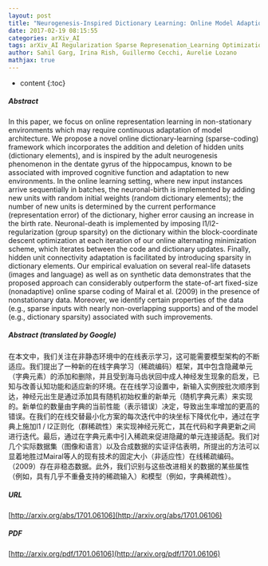 ```yaml
---
layout: post
title: "Neurogenesis-Inspired Dictionary Learning: Online Model Adaption in a Changing World"
date: 2017-02-19 08:15:55
categories: arXiv_AI
tags: arXiv_AI Regularization Sparse Represenation_Learning Optimization
author: Sahil Garg, Irina Rish, Guillermo Cecchi, Aurelie Lozano
mathjax: true
---
```


* content
{:toc}

##### Abstract
In this paper, we focus on online representation learning in non-stationary environments which may require continuous adaptation of model architecture. We propose a novel online dictionary-learning (sparse-coding) framework which incorporates the addition and deletion of hidden units (dictionary elements), and is inspired by the adult neurogenesis phenomenon in the dentate gyrus of the hippocampus, known to be associated with improved cognitive function and adaptation to new environments. In the online learning setting, where new input instances arrive sequentially in batches, the neuronal-birth is implemented by adding new units with random initial weights (random dictionary elements); the number of new units is determined by the current performance (representation error) of the dictionary, higher error causing an increase in the birth rate. Neuronal-death is implemented by imposing l1/l2-regularization (group sparsity) on the dictionary within the block-coordinate descent optimization at each iteration of our online alternating minimization scheme, which iterates between the code and dictionary updates. Finally, hidden unit connectivity adaptation is facilitated by introducing sparsity in dictionary elements. Our empirical evaluation on several real-life datasets (images and language) as well as on synthetic data demonstrates that the proposed approach can considerably outperform the state-of-art fixed-size (nonadaptive) online sparse coding of Mairal et al. (2009) in the presence of nonstationary data. Moreover, we identify certain properties of the data (e.g., sparse inputs with nearly non-overlapping supports) and of the model (e.g., dictionary sparsity) associated with such improvements.

##### Abstract (translated by Google)
在本文中，我们关注在非静态环境中的在线表示学习，这可能需要模型架构的不断适应。我们提出了一种新的在线字典学习（稀疏编码）框架，其中包含隐藏单元（字典元素）的添加和删除，并且受到海马齿状回中成人神经发生现象的启发，已知与改善认知功能和适应新的环境。在在线学习设置中，新输入实例按批次顺序到达，神经元出生是通过添加具有随机初始权重的新单元（随机字典元素）来实现的。新单位的数量由字典的当前性能（表示错误）决定，导致出生率增加的更高的错误。在我们的在线交替最小化方案的每次迭代中的块坐标下降优化中，通过在字典上施加l1 / l2正则化（群稀疏性）来实现神经元死亡，其在代码和字典更新之间进行迭代。最后，通过在字典元素中引入稀疏来促进隐藏的单元连接适配。我们对几个实际数据集（图像和语言）以及合成数据的实证评估表明，所提出的方法可以显着地胜过Mairal等人的现有技术的固定大小（非适应性）在线稀疏编码。 （2009）存在非稳态数据。此外，我们识别与这些改进相关的数据的某些属性（例如，具有几乎不重叠支持的稀疏输入）和模型（例如，字典稀疏性）。

##### URL
[http://arxiv.org/abs/1701.06106](http://arxiv.org/abs/1701.06106)

##### PDF
[http://arxiv.org/pdf/1701.06106](http://arxiv.org/pdf/1701.06106)

